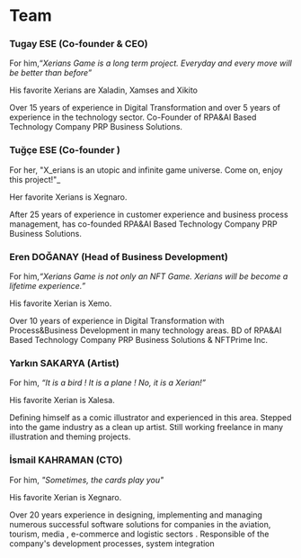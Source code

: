 # Team

### Tugay ESE (Co-founder & CEO)

For him,“_Xerians Game is a long term project. Everyday and every move will be better than before”_

His favorite Xerians are Xaladin, Xamses and Xikito

Over 15 years of experience in Digital Transformation and over 5 years of experience in the technology sector. Co-Founder of RPA\&AI Based Technology Company PRP Business Solutions.

### Tuğçe ESE (Co-founder )

For her, "X_erians is an utopic and infinite game universe. Come on, enjoy this project!"_

Her favorite Xerians is  Xegnaro.

After 25 years of experience in customer experience and business process management, has co-founded RPA\&AI Based Technology Company PRP Business Solutions.

### Eren DOĞANAY (Head of Business Development)

For him,_“Xerians Game is not only an NFT Game. Xerians will be become a lifetime experience.”_

His favorite Xerian is Xemo.

Over 10 years of experience in Digital Transformation with Process\&Business Development in many technology areas. BD of RPA\&AI Based Technology Company PRP Business Solutions & NFTPrime Inc.

### Yarkın SAKARYA (Artist)

For him, _“It is a bird ! It is a plane ! No, it is a Xerian!”_

His favorite Xerian is Xalesa.

Defining himself as a comic illustrator and experienced in this area. Stepped into the game industry as a clean up artist. Still working freelance in many illustration and theming projects.

### İsmail KAHRAMAN (CTO)

For him, _"Sometimes, the cards play you"_

His favorite Xerian is Xegnaro.

Over 20 years experience in designing, implementing and managing numerous successful software solutions for companies in the aviation, tourism, media , e-commerce and logistic sectors . Responsible of the company's development processes, system integration

###

###
